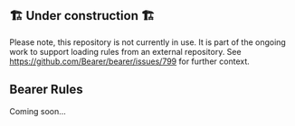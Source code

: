 ## 🏗️ Under construction 🏗️

Please note, this repository is not currently in use. It is part of the ongoing work to support loading rules from an external repository. See https://github.com/Bearer/bearer/issues/799 for further context.

## Bearer Rules

Coming soon...
